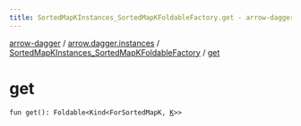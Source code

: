 ```yaml
---
title: SortedMapKInstances_SortedMapKFoldableFactory.get - arrow-dagger
---
```


[arrow-dagger](../../index.html) / [arrow.dagger.instances](../index.html) / [SortedMapKInstances_SortedMapKFoldableFactory](index.html) / [get](./get.html)

# get

`fun get(): Foldable<Kind<ForSortedMapK, `[`K`](index.html#K)`>>`